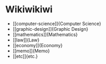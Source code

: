 # Wikiwikiwi

* [[computer-science]]{Computer Science}
* [[graphic-design]]{Graphic Design}
* [[mathematics]]{Mathematics}
* [[law]]{Law}
* [[economy]]{Economy}
* [[memo]]{Memo}
* [[etc]]{etc.}
